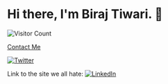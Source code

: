 # Hi there, I'm Biraj Tiwari. 👋

![Visitor Count](https://profile-counter.glitch.me/KenniBlank/count.svg)

[Contact Me](https://birajtiwari.com.np/contact)

[![Twitter](https://img.shields.io/twitter/follow/birajtwr?style=social&logo=x)](https://twitter.com/birajtwr)

Link to the site we all hate: [![LinkedIn](https://img.shields.io/badge/LinkedIn-Connect-blue?style=social&logo=linkedin)](https://www.linkedin.com/in/birajtiwari)

<!-- ## 📈 GitHub Stats

[![KenniBlank's GitHub Streak](https://github-readme-streak-stats.herokuapp.com/?user=KenniBlank&theme=transparent)](https://github.com/KenniBlank)


[![An image of @kenniblank's Holopin badges, which is a link to view their full Holopin profile](https://holopin.me/kenniblank)](https://holopin.io/@kenniblank)-->



